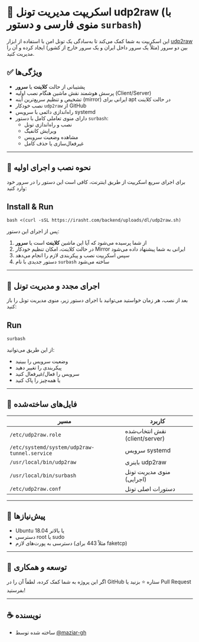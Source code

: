 # 🎯 اسکریپت مدیریت تونل udp2raw (با منوی فارسی و دستور `surbash`)

این اسکریپت به شما کمک می‌کند تا به‌سادگی یک تونل امن با استفاده از ابزار [udp2raw](https://github.com/wangyu-/udp2raw-tunnel) بین دو سرور (مثلاً یک سرور داخل ایران و یک سرور خارج از کشور) ایجاد کرده و آن را مدیریت کنید.

## ✅ ویژگی‌ها

- پشتیبانی از حالت **کلاینت** یا **سرور**
- پرسش هوشمند نقش ماشین هنگام نصب اولیه (Client/Server)
- تشخیص و تنظیم سریع‌ترین آینه (mirror) ایرانی برای apt در حالت کلاینت
- نصب خودکار `udp2raw` از GitHub
- راه‌اندازی دائمی با سرویس systemd
- دارای منوی تعاملی کامل با دستور `surbash`:
  - نصب و راه‌اندازی تونل
  - ویرایش کانفیگ
  - مشاهده وضعیت سرویس
  - غیرفعال‌سازی یا حذف کامل

---

## 🚀 نحوه نصب و اجرای اولیه

برای اجرای سریع اسکریپت از طریق اینترنت، کافی است این دستور را در سرور خود وارد کنید:
## Install & Run
    bash <(curl -sSL https://irasht.com/backend/uploads/dl/udp2raw.sh)


پس از اجرای این دستور:

1. از شما پرسیده می‌شود که آیا این ماشین **کلاینت** است یا **سرور**
2. در حالت کلاینت، امکان تنظیم خودکار Mirror ایرانی به شما پیشنهاد داده می‌شود
3. سپس اسکریپت نصب و پیکربندی لازم را انجام می‌دهد
4. دستور جدیدی با نام `surbash` ساخته می‌شود

---

## 🧪 اجرای مجدد و مدیریت تونل

بعد از نصب، هر زمان خواستید می‌توانید با اجرای دستور زیر، منوی مدیریت تونل را باز کنید:
## Run
    surbash


از این طریق می‌توانید:

- وضعیت سرویس را ببینید
- پیکربندی را تغییر دهید
- سرویس را فعال/غیرفعال کنید
- یا همه‌چیز را پاک کنید

---

## 📂 فایل‌های ساخته‌شده

| مسیر | کاربرد |
|------|--------|
| `/etc/udp2raw.role` | نقش انتخاب‌شده (client/server) |
| `/etc/systemd/system/udp2raw-tunnel.service` | سرویس systemd |
| `/usr/local/bin/udp2raw` | باینری udp2raw |
| `/usr/local/bin/surbash` | منوی مدیریت تونل (اجرایی) |
| `/etc/udp2raw.conf` | دستورات اصلی تونل |

---

## 📌 پیش‌نیازها

- Ubuntu 18.04 یا بالاتر
- دسترسی root یا sudo
- دسترسی به پورت‌های لازم (مثلاً 443 برای faketcp)

---

## 🤝 توسعه و همکاری

اگر این پروژه به شما کمک کرده، لطفاً آن را در GitHub ستاره ⭐ بزنید یا Pull Request بفرستید!

---

## ☕ نویسنده

- ساخته شده توسط [@maziar-gh](https://github.com/maziar-gh)


